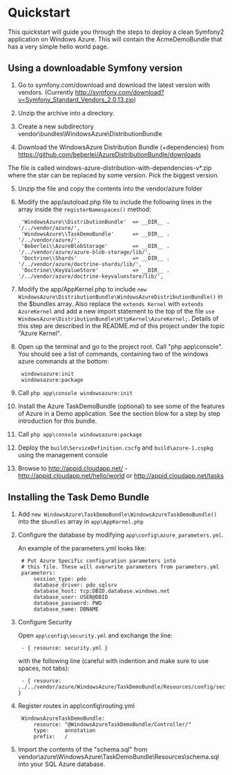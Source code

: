# Quickstart

This quickstart will guide you through the steps to deploy a clean Symfony2 application on Windows Azure. This will contain the AcmeDemoBundle that has a very simple hello world page.

## Using a downloadable Symfony version

1. Go to symfony.com/download and download the latest version with vendors. (Currently http://symfony.com/download?v=Symfony_Standard_Vendors_2.0.13.zip)

2. Unzip the archive into a directory.

3. Create a new subdirectory vendor\bundles\WindowsAzure\DistributionBundle

4. Download the WindowsAzure Distribution Bundle (+dependencies) from https://github.com/beberlei/AzureDistributionBundle/downloads

The file is called windows-azure-distribution-with-dependencies-v*.zip where the star can be replaced by some version. Pick the biggest version.

5. Unzip the file and copy the contents into the vendor/azure folder

6. Modify the app/autoload.php file to include the following lines in the array inside the `registerNamespaces()` method:

        'WindowsAzure\\DistributionBundle'  => __DIR__ . '/../vendor/azure/',
        'WindowsAzure\\TaskDemoBundle'      => __DIR__ . '/../vendor/azure/',
        'Beberlei\\AzureBlobStorage'        => __DIR__ . '/../vendor/azure/azure-blob-storage/lib/',
        'Doctrine\\Shards'                  => __DIR__ . '/../vendor/azure/doctrine-shards/lib/',
        'Doctrine\\KeyValueStore'           => __DIR__ . '/../vendor/azure/doctrine-keyvaluestore/lib/',

7. Modify the app/AppKernel.php to include `new WindowsAzure\DistributionBundle\WindowsAzureDistributionBundle()` in the $bundles array. Also replace the `extends Kernel` with `extends AzureKernel` and add a new import statement to the top of the file `use WindowsAzure\DistributionBundle\HttpKernel\AzureKernel;`. Details of this step are described in the README.md of this project under the topic "Azure Kernel".

8. Open up the terminal and go to the project root. Call "php app\console". You should see a list of commands, containing two of the windows azure commands at the bottom:

        windowsazure:init
        windowsazure:package

9. Call `php app\console windowsazure:init`

10. Install the Azure TaskDemoBundle (optional) to see some of the features of Azure in a Demo application. See the section blow for a step by step introduction for this bundle.

11. Call `php app\console windowsazure:package`

12. Deploy the `build\ServiceDefinition.cscfg` and `build\azure-1.cspkg` using the management console

13. Browse to http://appid.cloudapp.net/ - http://appid.cloudapp.net/hello/world or http://appid.cloudapp.net/tasks

## Installing the Task Demo Bundle

1. Add `new WindowsAzure\TaskDemoBundle\WindowsAzureTaskDemoBundle()` into the `$bundles` array in `app\AppKernel.php`
2. Configure the database by modifying `app\config\azure_parameters.yml`.

    An example of the parameters.yml looks like:

        # Put Azure Specific configuration parameters into
        # this file. These will overwrite parameters from parameters.yml
        parameters:
            session_type: pdo
            database_driver: pdo_sqlsrv
            database_host: tcp:DBID.database.windows.net
            database_user: USER@DBID
            database_password: PWD
            database_name: DBNAME

3. Configure Security

    Open `app\config\security.yml` and exchange the line:

        - { resource: security.yml }

    with the following line (careful with indention and make sure to use spaces, not tabs): 

        - { resource: ../../vendor/azure/WindowsAzure/TaskDemoBundle/Resources/config/security.yml }

4. Register routes in app\config\routing.yml

        WindowsAzureTaskDemoBundle:
            resource: "@WindowsAzureTaskDemoBundle/Controller/"
            type:     annotation
            prefix:   /


5. Import the contents of the "schema.sql" from vendor\azure\WindowsAzure\TaskDemoBundle\Resources\schema.sql into your SQL Azure database.

